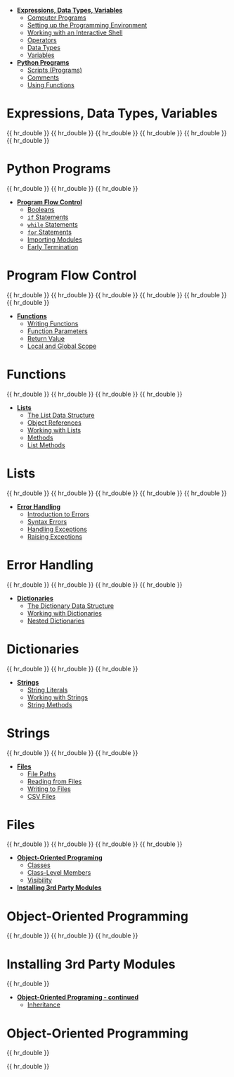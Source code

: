 <div id="week1">
<div id="week1-toc">

* [**Expressions, Data Types, Variables**](#expressions%2C-data-types%2C-variables)
  * [Computer Programs](#computer-programs)
  * [Setting up the Programming Environment](#setting-up-the-programming-environment)
  * [Working with an Interactive Shell](#working-with-an-interactive-shell)
  * [Operators](#operators)
  * [Data Types](#data-types)
  * [Variables](#variables)
* [**Python Programs**](#python-programs)
  * [Scripts (Programs)](#scripts-programs)
  * [Comments](#comments)
  * [Using Functions](#using-functions)
</div>

# Expressions, Data Types, Variables

<include src="../programming/programs/text.md" />{{ hr_double }}
<include src="../programming/environment/text.md" />{{ hr_double }}
<include src="../programming/shell/text.md" />{{ hr_double }}
<include src="../programming/operators/text.md" />{{ hr_double }}
<include src="../programming/types/text.md" />{{ hr_double }}
<include src="../programming/variables/text.md" />{{ hr_double }}

# Python Programs

<include src="../programming/scripts/text.md" />{{ hr_double }}
<include src="../programming/comments/text.md" />{{ hr_double }}
<include src="../programming/usingFunctions/text.md" />{{ hr_double }}
</div>

<div id="week2">
<div id="week2-toc">

* [**Program Flow Control**](#program-flow-control)
  * [Booleans](#booleans)
  * [`if` Statements](#if-statements)
  * [`while` Statements](#while-statements)
  * [`for` Statements](#for-statements)
  * [Importing Modules](#importing-modules)
  * [Early Termination](#early-termination)

</div>

# Program Flow Control

<include src="../programming/booleans/text.md" />{{ hr_double }}
<include src="../programming/if/text.md" />{{ hr_double }}
<include src="../programming/while/text.md" />{{ hr_double }}
<include src="../programming/for/text.md" />{{ hr_double }}
<include src="../programming/import/text.md" />{{ hr_double }}
<include src="../programming/exit/text.md" />{{ hr_double }}

</div>
<div id="week3">
<div id="week3-toc">

* [**Functions**](#functions)
  * [Writing Functions](#writing-functions)
  * [Function Parameters](#function-parameters)
  * [Return Value](#return-value)
  * [Local and Global Scope](#local-and-global-scope)
</div>

# Functions

<include src="../programming/functions-def/text.md" />{{ hr_double }}
<include src="../programming/functions-parameters/text.md" />{{ hr_double }}
<include src="../programming/functions-return/text.md" />{{ hr_double }}
<include src="../programming/functions-scope/text.md" />{{ hr_double }}
</div>

<div id="week4">
<div id="week4-toc">

* [**Lists**](#lists)
  * [The List Data Structure](#the-list-data-structure)
  * [Object References](#object-references)
  * [Working with Lists](#working-with-lists)
  * [Methods](#methods)
  * [List Methods](#list-methods)
</div>

# Lists

<include src="../programming/lists-intro/text.md" />{{ hr_double }}
<include src="../programming/objectReferences/text.md" />{{ hr_double }}
<include src="../programming/lists-workingWith/text.md" />{{ hr_double }}
<include src="../programming/methods/text.md" />{{ hr_double }}
<include src="../programming/lists-methods/text.md" />{{ hr_double }}
</div>
<div id="week5">
<div id="week5-toc">

* [**Error Handling**](#lists)
  * [Introduction to Errors](#introdution-to-errors)
  * [Syntax Errors](#syntax-errors)
  * [Handling Exceptions](#handling-exceptions)
  * [Raising Exceptions](#raising-exceptions)
</div>

# Error Handling

<include src="../programming/errors-intro/text.md" />{{ hr_double }}
<include src="../programming/errors-syntax/text.md" />{{ hr_double }}
<include src="../programming/errors-exceptions-handling/text.md" />{{ hr_double }}
<include src="../programming/errors-exceptions-raising/text.md" />{{ hr_double }}
</div>
<div id="week6">
<div id="week6-toc">

* [**Dictionaries**](#lists)
  * [The Dictionary Data Structure](#the-dictionary-data-structure)
  * [Working with Dictionaries](#working-with-dictionaries)
  * [Nested Dictionaries](#nested-dictionaries)
</div>

# Dictionaries

<include src="../programming/dictionaries-intro/text.md" />{{ hr_double }}
<include src="../programming/dictionaries-workingWith/text.md" />{{ hr_double }}
<include src="../programming/dictionaries-nested/text.md" />{{ hr_double }}
</div>
<div id="week7">
<div id="week7-toc">

* [**Strings**](#lists)
  * [String Literals](#string-literals)
  * [Working with Strings](#working-with-strings)
  * [String Methods](#string-methods)
</div>

# Strings

<include src="../programming/strings-literals/text.md" />{{ hr_double }}
<include src="../programming/strings-workingWith/text.md" />{{ hr_double }}
<include src="../programming/strings-methods/text.md" />{{ hr_double }}
</div>
<div id="week8">
<div id="week8-toc">

* [**Files**](#files)
  * [File Paths](#file-paths)
  * [Reading from Files](#reading-from-files)
  * [Writing to Files](#writing-to-files)
  * [CSV Files](#csv-files)
</div>

# Files

<include src="../programming/files-paths/text.md" />{{ hr_double }}
<include src="../programming/files-reading/text.md" />{{ hr_double }}
<include src="../programming/files-writing/text.md" />{{ hr_double }}
<include src="../programming/files-csv/text.md" />{{ hr_double }}
</div>
<div id="week9">
<div id="week9-toc">

* [**Object-Oriented Programing**](#object-oriented-programming)
  * [Classes](#classes)
  * [Class-Level Members](#class-level-members)
  * [Visibility](#visibility)
* [**Installing 3rd Party Modules**](#installing-3rd-party-modules)
</div>

# Object-Oriented Programming

<include src="../programming/oop-classes/text.md" />{{ hr_double }}
<include src="../programming/oop-classLevelMembers/text.md" />{{ hr_double }}
<include src="../programming/oop-visibility/text.md" />{{ hr_double }}

# Installing 3rd Party Modules

<include src="../programming/thirdparty/text.md" />{{ hr_double }}

</div>
<div id="week10">
<div id="week10-toc">

* [**Object-Oriented Programing - continued**](#object-oriented-programming---continued)
  * [Inheritance](#inheritance)
</div>

# Object-Oriented Programming

<include src="../programming/oop-inheritance/text.md" />{{ hr_double }}

</div>
<div id="week11">

<include src="../programming/unittesting/text.md" />{{ hr_double }}

</div>
<div id="week12">

</div>
<div id="week13">

</div>







